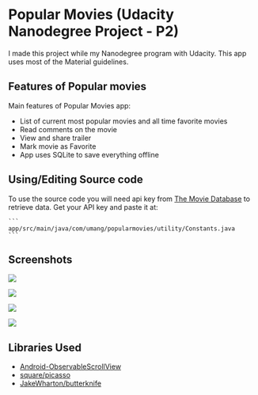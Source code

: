 # Popular Movies (Udacity Nanodegree Project - P2)

I made this project while my Nanodegree program with Udacity. This app uses most of the Material guidelines.

## Features of Popular movies

Main features of Popular Movies app:
- List of current most popular movies and all time favorite movies
- Read comments on the movie
- View and share trailer
- Mark movie as Favorite
- App uses SQLite to save everything offline

## Using/Editing Source code
To use the source code you will need api key from [The Movie Database](https://www.themoviedb.org/documentation/api) to retrieve data. Get your API key and paste it at:

    ```
    app/src/main/java/com/umang/popularmovies/utility/Constants.java
    ```

## Screenshots

![](../master/screenshots/phone-port-main.png)

![](../master/screenshots/phone-port-detail.png)

![](../master/screenshots/phone-land-detail.png)

![](../master/screenshots/tablet-land-main.png)

## Libraries Used
- [Android-ObservableScrollView](https://github.com/ksoichiro/Android-ObservableScrollView)
- [square/picasso](https://github.com/square/picasso)
- [JakeWharton/butterknife](https://github.com/JakeWharton/butterknife)